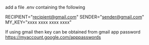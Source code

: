 add a file .env containing the following

RECIPIENT="recipient@gmail.com"
SENDER="sender@gmail.com"
MY_KEY="xxxx xxxx xxxx xxxx"

If using gmail then key can be obtained from gmail app password https://myaccount.google.com/apppasswords
